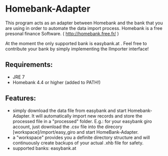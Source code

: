 # Homebank-Adapter

This program acts as an adapter between Homebank and the bank that you are using in order to automate the data import process. Homebank is a free presonal finance Software. ( http://homebank.free.fr/ )

At the moment the only supported bank is easybank.at .
Feel free to contribute your bank by simply implementing the IImporter interface!

## Requirements:

- JRE 7
- Homebank 4.4 or higher (added to PATH!)

## Features:

- simply download the data file from easybank and start Homebank-Adapter. It will automatically import new records and store the processed file in a "processed" folder. E.g.: for your easybank giro account, just download the .csv file into the direcory [workspace]/import/easy_giro and start HomeBank-Adapter.
- a "workspace" provides you a definite directory structure and will continuously create backups of your actual .xhb file for safety.
- supported banks: easybank.at
